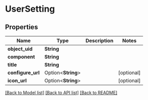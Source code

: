 # UserSetting

## Properties

Name | Type | Description | Notes
------------ | ------------- | ------------- | -------------
**object_uid** | **String** |  | 
**component** | **String** |  | 
**title** | **String** |  | 
**configure_url** | Option<**String**> |  | [optional]
**icon_url** | Option<**String**> |  | [optional]

[[Back to Model list]](../README.md#documentation-for-models) [[Back to API list]](../README.md#documentation-for-api-endpoints) [[Back to README]](../README.md)


